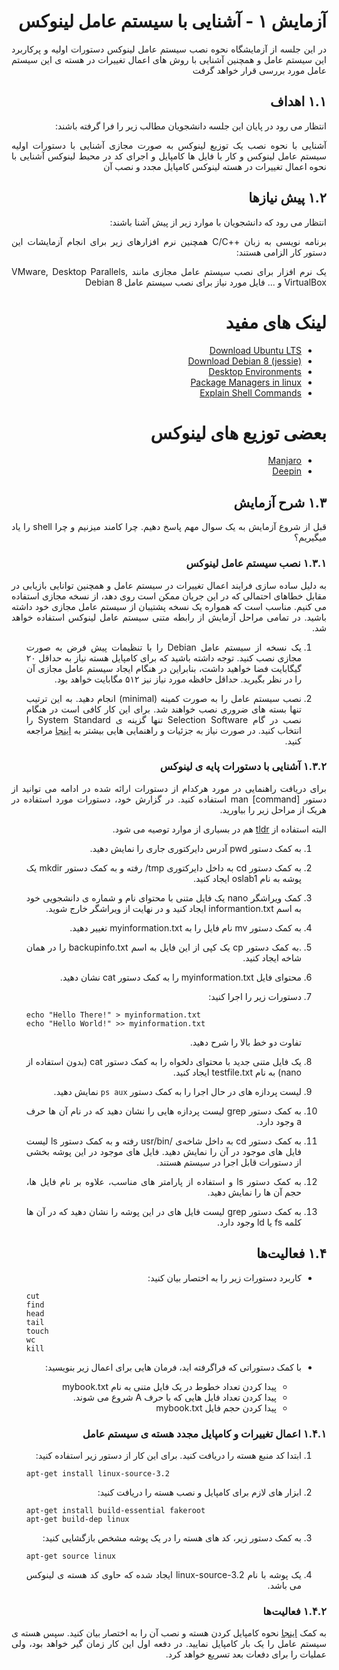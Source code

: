 <div dir="rtl" align='justify'>

# آزمایش ١ - آشنایی با سیستم عامل لینوکس

در این جلسه از آزمایشگاه نحوه نصب سیستم عامل لینوکس دستورات اولیه و پرکاربرد این سیستم عامل و همچنین آشنایی با روش های اعمال
تغییرات در هسته ی این سیستم عامل مورد بررسی قرار خواهد گرفت



## ۱.۱ اهداف
انتظار می رود در پایان این جلسه دانشجویان مطالب زیر را فرا گرفته باشند:

آشنایی با نحوه نصب یک توزیع لینوکس به صورت مجازی آشنایی با دستورات اولیه سیستم عامل لینوکس و کار با فایل ها کامپایل و اجرای
کد در محیط لینوکس آشنایی با نحوه اعمال تغییرات در هسته لینوکس کامپایل مجدد و نصب آن


## ۱.۲ پیش نیازها
انتظار می رود که دانشجویان با موارد زیر از پیش آشنا باشند:

برنامه نویسی به زبان ++C/C همچنین نرم افزارهای زیر برای انجام آزمایشات این دستور کار الزامی هستند:

یک نرم افزار برای نصب سیستم عامل مجازی مانند VMware, Desktop Parallels, VirtualBox و ... فایل مورد نیاز برای نصب
سیستم عامل Debian 8



    
# لینک های مفید

* [Download Ubuntu LTS](https://ubuntu.com/download/desktop)
* [Download Debian 8 (jessie)](https://www.debian.org/releases/jessie/debian-installer)
* [Desktop Environments](https://en.wikipedia.org/wiki/Desktop_environment)
* [Package Managers in linux](https://en.wikipedia.org/wiki/Package_manager)
* [Explain Shell Commands](https://explainshell.com/explain?cmd=rm+-rf+temp)
    
# بعضی توزیع های لینوکس

* [Manjaro](https://manjaro.org/)
* [Deepin](https://www.deepin.org/en/)
    
    
## ۱.۳ شرح آزمایش

قبل از شروع آزمایش به یک سوال مهم پاسخ دهیم. چرا کامند میزنیم و چرا shell را یاد میگیریم؟
    
    
### ۱.۳.۱ نصب سیستم عامل لینوکس

به دلیل ساده سازی فرایند اعمال تغییرات در سیستم عامل و همچنین توانایی بازیابی در مقابل خطاهای احتمالی که در این جریان ممکن است
روی دهد، از نسخه مجازی استفاده می کنیم. مناسب است که همواره یک نسخه پشتیبان از سیستم عامل مجازی خود داشته باشید. در تمامی
مراحل آزمایش از رابطه متنی سیستم عامل لینوکس استفاده خواهد شد.

1. یک نسخه از سیستم عامل Debian را با تنظیمات پیش فرض به صورت مجازی نصب کنید. توجه داشته باشید که برای کامپایل هسته
نیاز به حداقل ٢٠ گیگابایت فضا خواهید داشت، بنابراین در هنگام ایجاد سیستم عامل مجازی آن را در نظر بگیرید. حداقل حافظه مورد
نیاز نیز ۵١٢ مگابایت خواهد بود.

1. نصب سیستم عامل را به صورت کمینه (minimal) انجام دهید. به این ترتیب تنها بسته های ضروری نصب خواهند شد. برای این کار
کافی است در هنگام نصب در گام Selection Software تنها گزینه ی System Standard را انتخاب کنید.
در صورت نیاز به جزئیات و راهنمایی هایی بیشتر به [اینجا](http://tuxonomy.wordpress.com/2010/04/15/debian-minimal-install-of-a-base-system-lenny-) مراجعه کنید.


### ۱.۳.۲ آشنایی با دستورات پایه ی لینوکس
برای دریافت راهنمایی در مورد هرکدام از دستورات ارائه شده در ادامه می توانید از دستور man [command] استفاده کنید. در گزارش خود،
دستورات مورد استفاده در هریک از مراحل زیر را بیاورید.

البته استفاده از [tldr](https://github.com/isacikgoz/tldr) هم در بسیاری از موارد توصیه می شود.
    
1. به کمک دستور pwd آدرس دایرکتوری جاری را نمایش دهید.

1. به کمک دستور cd به داخل دایرکتوری tmp/ رفته و به کمک دستور mkdir یک پوشه به نام oslab1 ایجاد کنید.

1.  کمک ویراشگر nano یک فایل متنی با محتوای نام و شماره ی دانشجویی خود به اسم informantion.txt ایجاد کنید و در نهایت از
ویراشگر خارج شوید.

1. به کمک دستور mv نام فایل را به myinformation.txt تغییر دهید.

1.  .به کمک دستور cp یک کپی از این فایل به اسم backupinfo.txt را در همان شاخه ایجاد کنید.

1. محتوای فایل myinformation.txt را به کمک دستور cat نشان دهید.

1. دستورات زیر را اجرا کنید:

    <div dir="ltr">

    ```shell
    echo "Hello There!" > myinformation.txt
    echo "Hello World!" >> myinformation.txt
    ```


    </div>
    
    تفاوت دو خط بالا را شرح دهید.

1. یک فایل متنی جدید با محتوای دلخواه را به کمک دستور cat (بدون استفاده از nano) به نام testfile.txt ایجاد کنید.

1. لیست پردازه های در حال اجرا را به کمک دستور `ps aux` نمایش دهید.

1. به کمک دستور grep لیست پردازه هایی را نشان دهید که در نام آن ها حرف a وجود دارد.

1. به کمک دستور cd به داخل شاخه‌ی /usr/bin رفته و به کمک دستور ls لیست فایل های موجود در آن را نمایش دهید. فایل های موجود
در این پوشه بخشی از دستورات قابل اجرا در سیستم هستند.


1. به کمک دستور ls و استفاده از پارامتر های مناسب، علاوه بر نام فایل ها، حجم آن ها را نمایش دهید.

1. به کمک دستور grep لیست فایل های در این پوشه را نشان دهید که در آن ها کلمه fs یا ld وجود دارد.

## ۱.۴ فعالیت‌ها

*  کاربرد دستورات زیر را به اختصار بیان کنید:
    <div dir="ltr">

    ```shell
    cut
    find
    head
    tail
    touch
    wc
    kill
    ```
    
    </div>
* با کمک دستوراتی که فراگرفته اید، فرمان هایی برای اعمال زیر بنویسید:
    * پیدا کردن تعداد خطوط در یک فایل متنی به نام mybook.txt
    * پیدا کردن تعداد فایل هایی که با حرف A شروع می شوند.
    * پیدا کردن حجم فایل mybook.txt


### ۱.۴.۱ اعمال تغییرات و کامپایل مجدد هسته ی سیستم عامل

1. ابتدا کد منبع هسته را دریافت کنید. برای این کار از دستور زیر استفاده کنید:
    <div dir="ltr">

    ```shell
    apt-get install linux-source-3.2
    ```
        
    </div>
1. ابزار های لازم برای کامپایل و نصب هسته را دریافت کنید:
    <div dir="ltr">

    ```shell
    apt-get install build-essential fakeroot
    apt-get build-dep linux
    ```
        
    </div>

1. به کمک دستور زیر، کد های هسته را در یک پوشه مشخص بازگشایی کنید:
    <div dir="ltr">

    ```shell
    apt-get source linux
    ```
        
    </div>

1. یک پوشه با نام linux-source-3.2 ایجاد شده که حاوی کد هسته ی لینوکس می باشد.



### ۱.۴.۲ فعالیت‌ها
 به کمک [اینجا](https://www.linux.com/topic/desktop/how-compile-linux-kernel-0/) نحوه کامپایل کردن هسته و نصب آن را به اختصار بیان کنید. سپس هسته ی سیستم عامل را یک بار کامپایل نمایید. در دفعه
اول این کار زمان گیر خواهد بود، ولی عملیات را برای دفعات بعد تسریع خواهد کرد.


</div>

